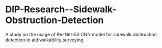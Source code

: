 # DIP-Research--Sidewalk-Obstruction-Detection
A study on the usage of ResNet-50 CNN model for sidewalk obstruction detection to aid walkability surveying.
